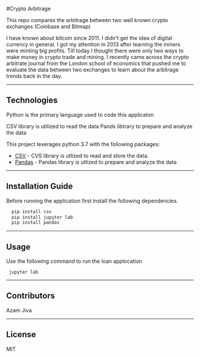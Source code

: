 #Crypto Arbitrage

This repo compares the arbitrage between two well known crypto exchanges (Coinbase and Bitmap)

I have known about bitcoin since 2011. I didn't get the idea of digital currency in general. I got my attention in 2013 after learning the miners were minting big profits. Till today I thought there were only two ways to make money in crypto trade and mining. I recently came across the crypto arbitrate journal from the London school of economics that pushed me to evaluate the data between two exchanges to learn about the arbitrage trends back in the day. 


---

## Technologies

Python is the primary language used to code this applicaton

CSV library is utilized to read the data
Pands libtrary to prepare and analyze the data


This project leverages python 3.7 with the following packages:

* [CSV](https://docs.python.org/3/library/csv.html) - CVS library is utlized to read and store the data.
* [Pandas](https://github.com/pandas-dev/pandas) - Pandas library is utlized to prepare and analyze the data

---

## Installation Guide


Before running the application first install the following dependencies.

```python
  pip install csv
  pip install jupyter lab 
  pip install pandas
```

---

## Usage

Use the following command to run the loan applocation


```git to the directory and type
 jupyter lab
```

---

## Contributors

Azam Jiva

---

## License

MIT

